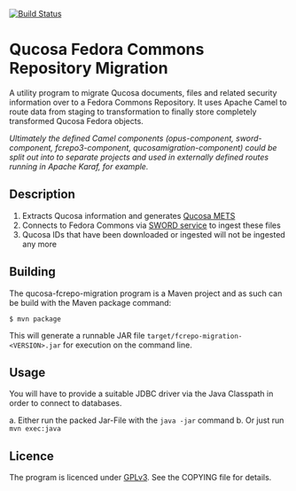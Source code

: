 [![Build Status](https://travis-ci.org/qucosa/qucosa-fcrepo-migration.png)](https://travis-ci.org/slub/qucosa-fcrepo-migration)

# Qucosa Fedora Commons Repository Migration

A utility program to migrate Qucosa documents, files and related security information over to a Fedora Commons Repository. It uses Apache Camel to route data from staging to transformation to finally store completely transformed Qucosa Fedora objects.

*Ultimately the defined Camel components (opus-component, sword-component, fcrepo3-component, qucosamigration-component) could be split out into to separate projects and used in externally defined routes running in Apache Karaf, for example.*

## Description

1. Extracts Qucosa information and generates [Qucosa METS](https://github.com/qucosa/qucosa-sword-filehandler/wiki/Qucosa-Media-Type)
2. Connects to Fedora Commons via [SWORD service](https://github.com/slub/sword-fedora) to ingest these files
3. Qucosa IDs that have been downloaded or ingested will not be ingested any more

## Building

The qucosa-fcrepo-migration program is a Maven project and as such can be build with the Maven package command:
```
$ mvn package
```

This will generate a runnable JAR file `target/fcrepo-migration-<VERSION>.jar` for execution on the command line.

## Usage

You will have to provide a suitable JDBC driver via the Java Classpath in order to connect to databases.

a. Either run the packed Jar-File with the `java -jar` command
b. Or just run `mvn exec:java`

## Licence

The program is licenced under [GPLv3](http://www.gnu.org/licenses/gpl.html). See the COPYING file for details.

